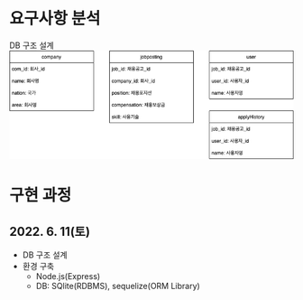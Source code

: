 # 요구사항 분석
DB 구조 설계  
![image](./READMEImages/DB.png)

# 구현 과정
## 2022. 6. 11(토)
- DB 구조 설계
- 환경 구축
  - Node.js(Express)
  - DB: SQlite(RDBMS), sequelize(ORM Library)